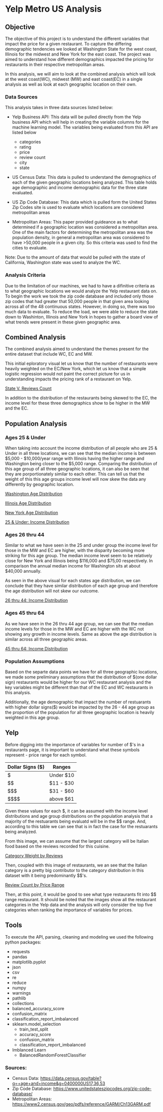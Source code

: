 # Yelp Metro US Analysis

## Objective
The objective of this project is to understand the different variables that impact the price for a given restaurant. To capture the differing demographic tendencies we looked at Washington State for the west coast, Illinois for the midwest and New York for the east coast. The project was aimed to understand how different demographics impacted the pricing for restaurants in their respective metropolitan areas.

In this analysis, we will aim to look at the combined analysis which will look at the west coast(WC), midwest (MW) and east coast(EC) in a single analysis as well as look at each geographic location on their own.

### Data Sources
This analysis takes in three data sources listed below:
* Yelp Business API: This data will be pulled directly from the Yelp business API which will help in creating the variable columns for the machine learning model. The variables being evaluated from this API are listed below
    * categories
    * rating
    * price
    * review count
    * city
    * state

* US Census Data: This data is pulled
to understand the demographics of each of the given geographic locations being analyzed. This table holds age demographic and income demographic data for the three state evaluated.

* US Zip Code Database: This data which is pulled form the United States Zip Codes site is used to evaluate which locations are considered metropolitan areas

* Metropolitan Areas: This paper provided guideance as to what determined if a geographic location was considered a metropolitan area. One of the main factors for determining the metropolitan area was the population density, in general a metropolitan area was considered to have >50,000 people in a given city. So this criteria was used to find the cities to evaluate.

Note: Due to the amount of data that would be pulled with the state of California, Washington state was used to analyze the WC.


### Analysis Criteria
Due to the limitation of our machines, we had to have a difinitive criteria as to what geographic locations we would analyze the Yelp restaurant data on. To begin the work we took the zip code database and included only those zip codes that had greater that 50,000 people in that given area looking across all of the 48 continuous states. However, in doing so, there was too much data to evaluate. To reduce the load, we were able to reduce the state down to Washinton, Illinois and New York in hopes to gather a board view of what trends were present in these given geographic area. 

## Combined Analysis
The combined analysis aimed to understand the themes present for the entire dataset that include WC, EC and MW.

This initial eploratory visual let us know that the number of restaurants were heavily weighted on the EC/New York, which let us know that a simple logistic regression would not paint the correct picture for us in understanding impacts the pricing rank of a restaurant on Yelp.

[State V. Reviews Count](/Resources/StateVReviewCounts.PNG)

In addition to the distribution of the restaurants being skewed to the EC, the income level for these three demographics show to be higher in the MW and the EC.

## Population Analysis
### Ages 25 & Under
When taking into account the income distribution of all people who are 25 & Under in all three locations, we can see that the median income is between \$5,000 - \$10,000/year range with Illinois having the higher range and Washington being closer to the $5,000 range. Comparing the distribution of this age group of all three geographic locations, it can also be seen that they are porportionately similar to each other. This can tell us that the weight of this this age groups income level will now skew the data any differently by geographic location.

[Washington Age Distribution](/Resources/Washington%20Combo.png)

[Illinois Age Distribution](/Resources/Illinois%20Combo.png)

[New York Age Distribution](/Resources/New%20York%20Combo.png)

[25 & Under: Income Distribution](/Resources/25AndUnder.PNG)

### Ages 26 thru 44
Similar to what we have seen in the 25 and under group the income level for those in the MW and EC are higher, with the disparity becoming more striking for this age group. The median income level seem to be relatively close for New York and Illinois being \$116,000 and \$75,00 respectively. In comparison the annual median income for Washington sits at about \$40,000 annually. 

As seen in the above visual for each states age distribution, we can conclude that they have similar distribution of each age group and therefore the age distribution will not skew our outcome.

[26 thru 44: Income Distribution](/Resources/26-44.PNG)

### Ages 45 thru 64
As we have seen in the 26 thru 44 age group, we can see that the median income levels for those in the MW and EC are higher with the WC not showing any growth in income levels. Same as above the age distribution is similar across all three geographic areas. 

[45 thru 64: Income Distribution](/Resources/45-64.PNG)

### Population Assumptions
Based on the separte data points we have for all three geographic locations, we made some preliminary assumptions that the distribution of $(one dollar sign) restaurants would be higher for our WC restaurant analysis and the key variables might be different than that of the EC and WC restaurants in this analysis. 

Additionally, the age demographic that impact the number of restuarants with higher dollar signs($) would be impacted by the 26 - 44 age group as the proportion of the population for all three geographic location is heavily weighted in this age group.


## Yelp
Before digging into the importance of variables for number of $'s in a restaurants page, it is important to understand what these symbols represent - price range for each symbol.

Dollar Signs ($)  | Ranges
------------------| -------------
$                 | Under $10
\$$               | $11 - $30
\$$$              | $31 - $60
\$$$$             | above $61


Given these values for each \$, it can be assumed with the income level distributions and age group distributions on the population analysis that a majority of the restuarants being evaluatd will be in the $$ range. And, according to this table we can see that is in fact the case for the restuarants being analyzed.

From this image, we can assume that the largest category will be Italian food based on the reviews recorded for this cuisine.

[Category Weight by Reviews](/Resources/CategoryvsReview.PNG)

Then, coupled with this image of restaurants, we an see that the Italian category is a pretty big contributor to the category distribution in this dataset with it being predominantly $$'s.

[Review Count by Price Range](/Resources/CategoryvsPrice.png)

Then, at this point, it would be good to see what type restaurants fit into $$ range restaurant. It should be noted that the images show all the restaurant categories in the Yelp data and the analysis will only consider the top five categories when ranking the importance of variables for prices.


## Tools
To execute the API, parsing, cleaning and modeling we used the following python packages:
* requests
* pandas
* matplotlib.pyplot
* json
* csv
* re
* reduce
* numpy
* warnings
* pathlib
* collections
* balanced_accuracy_score
* confusion_matrix
* classification_report_imbalanced
* sklearn.model_selection 
    * train_test_split
    * accuracy_score
    * confusion_matrix
    * classification_report_imbalanced
* Imblanced Learn
    * BalancedRandomForestClassifier


### Sources:   
* Census Data: <https://data.census.gov/table?q=+age+and+income&g=0400000US17,36,53>
* Zip Code Database:  <https://www.unitedstateszipcodes.org/zip-code-database/> 
* Metropolitan Areas: <https://www2.census.gov/geo/pdfs/reference/GARM/Ch13GARM.pdf>

